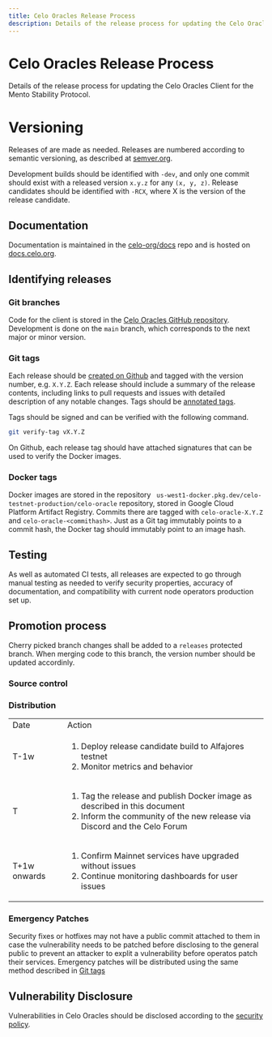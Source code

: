```yaml
---
title: Celo Oracles Release Process
description: Details of the release process for updating the Celo Oracles for the Mento Stability Protocol
---
```


# Celo Oracles Release Process

Details of the release process for updating the Celo Oracles Client for the Mento Stability Protocol.


# Versioning

Releases of are made as needed. Releases are numbered according to semantic versioning, as described at [semver.org](https://semver.org).

Development builds should be identified with `-dev`, and only one commit should exist with a released version `x.y.z` for any `(x, y, z)`. Release candidates should be identified with `-RCX`, where X is the version of the release candidate.

## Documentation

Documentation is maintained in the [celo-org/docs](https://github.com/celo-org/docs) repo and is hosted on [docs.celo.org](/validator-guide/attestation-service).

## Identifying releases

### Git branches

Code for the client is stored in the [Celo Oracles GitHub repository](https://github.com/celo-org/celo-oracle). Development is done on the `main` branch, which corresponds to the next major or minor version.

### Git tags

Each release should be [created on Github](https://github.com/celo-org/celo-oracle/releases) and tagged with the version number, e.g. `X.Y.Z`. Each release should include a summary of the release contents, including links to pull requests and issues with detailed description of any notable changes. Tags should be [annotated tags](https://git-scm.com/book/en/v2/Git-Basics-Tagging#_annotated_tags).

Tags should be signed and can be verified with the following command.

```bash
git verify-tag vX.Y.Z
```

On Github, each release tag should have attached signatures that can be used to verify the Docker images.

### Docker tags

Docker images are stored in the repository ` us-west1-docker.pkg.dev/celo-testnet-production/celo-oracle` repository, stored in Google Cloud Platform Artifact Registry. Commits there are tagged with `celo-oracle-X.Y.Z` and `celo-oracle-<commithash>`. Just as a Git tag immutably points to a commit hash, the Docker tag should immutably point to an image hash.

## Testing

As well as automated CI tests, all releases are expected to go through manual testing as needed to verify security properties, accuracy of documentation, and compatibility with current node operators production set up.

## Promotion process

Cherry picked branch changes shall be added to a `releases` protected branch. When merging code to this branch, the version number should be updated accordinly. 

### Source control

### Distribution

<table>
  <tr>
    <td>Date</td>
    <td>Action</td>
  </tr>
  <tr>
    <td>T-1w</td>
    <td>
      <ol>
        <li>Deploy release candidate build to Alfajores testnet</li>
        <li>Monitor metrics and behavior</li>
      </ol>
    </td>
  </tr>  
  <tr>
    <td>T</td>
    <td>
      <ol>
        <li>Tag the release and publish Docker image as described in this document</li>
        <li>Inform the community of the new release via Discord and the Celo Forum</li>
      </ol>
    </td>
  </tr>
  <tr>
    <td>T+1w onwards</td>
    <td>
      <ol>
        <li>Confirm Mainnet services have upgraded without issues</li>
        <li>Continue monitoring dashboards for user issues</li>
      </ol>
    </td>
  </tr>
</table>

### Emergency Patches

Security fixes or hotfixes may not have a public commit attached to them in case the vulnerability needs to be patched before disclosing to the general public to prevent an attacker to explit a vulnerability before operatos patch their services. Emergency patches will be distributed using the same method described in [Git tags](#git-tags)


## Vulnerability Disclosure

Vulnerabilities in Celo Oracles should be disclosed according to the [security policy](https://github.com/celo-org/celo-monorepo/blob/master/SECURITY.md).